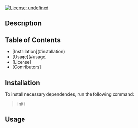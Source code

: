 # 

[![License: undefined](https://img.shields.io/badge/License-ISC-blue.svg)](https://opensource.org/licenses/ISC)
  
## Description



## Table of Contents

<ul>
<li>[Installation](#installation)</li>
<li>[Usage](#usage)</li>
<li>[License]</li>
<li>[Contributors]</li>
</ul>

## Installation

To install necessary dependencies, run the following command:

> init i 

## Usage
